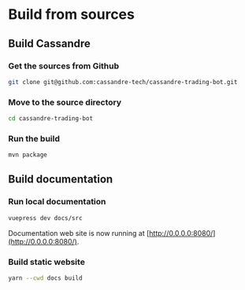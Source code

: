 # Build from sources

## Build Cassandre

### Get the sources from Github
```bash
git clone git@github.com:cassandre-tech/cassandre-trading-bot.git
```

### Move to the source directory
```bash
cd cassandre-trading-bot
```

### Run the build
```bash
mvn package
```

## Build documentation

### Run local documentation
```bash
vuepress dev docs/src
```
Documentation web site is now running at [http://0.0.0.0:8080/](http://0.0.0.0:8080/).

### Build static website
```bash
yarn --cwd docs build
```
